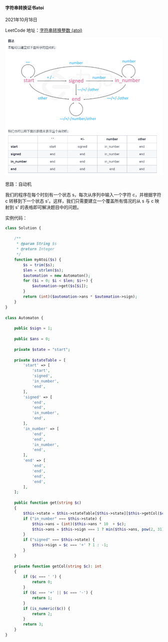 #### 字符串转换证书atoi



2021年10月18日

LeetCode 地址：[字符串转换整数 (atoi)](https://leetcode-cn.com/problems/string-to-integer-atoi/)





![](../assets/leetcode/string-to-integer-atoi-1.png)



思路：自动机

我们的程序在每个时刻有一个状态 s，每次从序列中输入一个字符 c，并根据字符 c 转移到下一个状态 s'。这样，我们只需要建立一个覆盖所有情况的从 s 与 c 映射到 s' 的表格即可解决题目中的问题。



实例代码：

```php
class Solution {

    /**
     * @param String $s
     * @return Integer
     */
    function myAtoi($s) {
        $s = trim($s);
        $len = strlen($s);
        $automation = new Automaton();
        for ($i = 0; $i < $len; $i++) {
            $automation->get($s[$i]);
        }
        return (int)($automation->ans * $automation->sign);
    }
}

class Automaton {

    public $sign = 1;

    public $ans = 0;

    private $state = "start";

    private $stateTable = [
        'start' => [
            'start',
            'signed',
            'in_number',
            'end',
        ],
        'signed' => [
            'end',
            'end',
            'in_number',
            'end',
        ],
        'in_number' => [
            'end',
            'end',
            'in_number',
            'end',
        ],
        'end' => [
            'end',
            'end',
            'end',
            'end',
        ],
    ];

    public function get(string $c)
    {
        $this->state = $this->stateTable[$this->state][$this->getCol($c)];
        if ("in_number" === $this->state) {
            $this->ans = (int)($this->ans * 10  + $c);
            $this->ans = $this->sign === 1 ? min($this->ans, pow(2, 31) - 1) : min($this->ans, pow(2, 31));
        }
        if ("signed" === $this->state) {
            $this->sign = $c === '+' ? 1 : -1;
        }
    }

    private function getCol(string $c): int
    {
        if ($c === ' ') {
            return 0;
        }
        if ($c === '+' || $c === '-') {
            return 1;
        }
        if (is_numeric($c)) {
            return 2;
        }
        return 3;
    }
}
```

